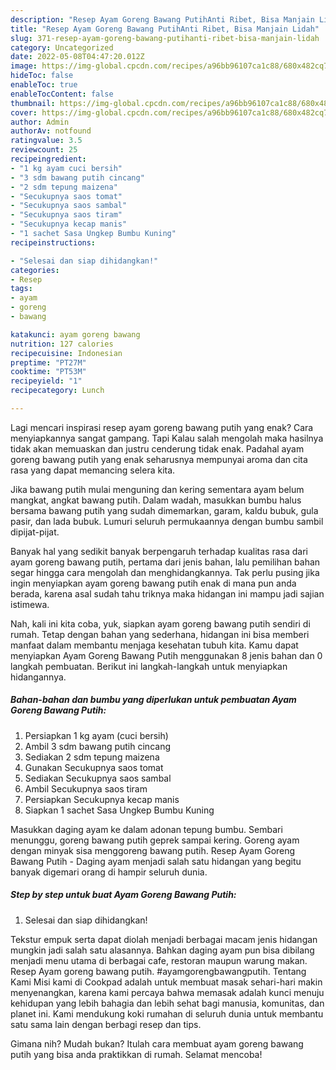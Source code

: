 ```yaml
---
description: "Resep Ayam Goreng Bawang PutihAnti Ribet, Bisa Manjain Lidah"
title: "Resep Ayam Goreng Bawang PutihAnti Ribet, Bisa Manjain Lidah"
slug: 371-resep-ayam-goreng-bawang-putihanti-ribet-bisa-manjain-lidah
category: Uncategorized
date: 2022-05-08T04:47:20.012Z
image: https://img-global.cpcdn.com/recipes/a96bb96107ca1c88/680x482cq70/ayam-goreng-bawang-putih-foto-resep-utama.jpg
hideToc: false
enableToc: true
enableTocContent: false
thumbnail: https://img-global.cpcdn.com/recipes/a96bb96107ca1c88/680x482cq70/ayam-goreng-bawang-putih-foto-resep-utama.jpg
cover: https://img-global.cpcdn.com/recipes/a96bb96107ca1c88/680x482cq70/ayam-goreng-bawang-putih-foto-resep-utama.jpg
author: Admin
authorAv: notfound
ratingvalue: 3.5
reviewcount: 25
recipeingredient:
- "1 kg ayam cuci bersih"
- "3 sdm bawang putih cincang"
- "2 sdm tepung maizena"
- "Secukupnya saos tomat"
- "Secukupnya saos sambal"
- "Secukupnya saos tiram"
- "Secukupnya kecap manis"
- "1 sachet Sasa Ungkep Bumbu Kuning"
recipeinstructions:

- "Selesai dan siap dihidangkan!"
categories:
- Resep
tags:
- ayam
- goreng
- bawang

katakunci: ayam goreng bawang 
nutrition: 127 calories
recipecuisine: Indonesian
preptime: "PT27M"
cooktime: "PT53M"
recipeyield: "1"
recipecategory: Lunch

---
```



Lagi mencari inspirasi resep ayam goreng bawang putih yang enak? Cara menyiapkannya sangat gampang. Tapi Kalau salah mengolah maka hasilnya tidak akan memuaskan dan justru cenderung tidak enak. Padahal ayam goreng bawang putih yang enak seharusnya mempunyai aroma dan cita rasa yang dapat memancing selera kita.


Jika bawang putih mulai menguning dan kering sementara ayam belum mangkat, angkat bawang putih. Dalam wadah, masukkan bumbu halus bersama bawang putih yang sudah dimemarkan, garam, kaldu bubuk, gula pasir, dan lada bubuk. Lumuri seluruh permukaannya dengan bumbu sambil dipijat-pijat.

Banyak hal yang sedikit banyak berpengaruh terhadap kualitas rasa dari ayam goreng bawang putih, pertama dari jenis bahan, lalu pemilihan bahan segar hingga cara mengolah dan menghidangkannya. Tak perlu pusing jika ingin menyiapkan ayam goreng bawang putih enak di mana pun anda berada, karena asal sudah tahu triknya maka hidangan ini mampu jadi sajian istimewa.


Nah, kali ini kita coba, yuk, siapkan ayam goreng bawang putih sendiri di rumah. Tetap dengan bahan yang sederhana, hidangan ini bisa memberi manfaat dalam membantu menjaga kesehatan tubuh kita. Kamu dapat menyiapkan Ayam Goreng Bawang Putih menggunakan 8 jenis bahan dan 0 langkah pembuatan. Berikut ini langkah-langkah untuk menyiapkan hidangannya.

<!--inarticleads1-->

##### Bahan-bahan dan bumbu yang diperlukan untuk pembuatan Ayam Goreng Bawang Putih:

1. Persiapkan 1 kg ayam (cuci bersih)
1. Ambil 3 sdm bawang putih cincang
1. Sediakan 2 sdm tepung maizena
1. Gunakan Secukupnya saos tomat
1. Sediakan Secukupnya saos sambal
1. Ambil Secukupnya saos tiram
1. Persiapkan Secukupnya kecap manis
1. Siapkan 1 sachet Sasa Ungkep Bumbu Kuning


Masukkan daging ayam ke dalam adonan tepung bumbu. Sembari menunggu, goreng bawang putih geprek sampai kering. Goreng ayam dengan minyak sisa menggoreng bawang putih. Resep Ayam Goreng Bawang Putih - Daging ayam menjadi salah satu hidangan yang begitu banyak digemari orang di hampir seluruh dunia. 

<!--inarticleads2-->

##### Step by step untuk buat Ayam Goreng Bawang Putih:


1. Selesai dan siap dihidangkan!

Tekstur empuk serta dapat diolah menjadi berbagai macam jenis hidangan mungkin jadi salah satu alasannya. Bahkan daging ayam pun bisa dibilang menjadi menu utama di berbagai cafe, restoran maupun warung makan. Resep Ayam goreng bawang putih. #ayamgorengbawangputih. Tentang Kami Misi kami di Cookpad adalah untuk membuat masak sehari-hari makin menyenangkan, karena kami percaya bahwa memasak adalah kunci menuju kehidupan yang lebih bahagia dan lebih sehat bagi manusia, komunitas, dan planet ini. Kami mendukung koki rumahan di seluruh dunia untuk membantu satu sama lain dengan berbagi resep dan tips. 

Gimana nih? Mudah bukan? Itulah cara membuat ayam goreng bawang putih yang bisa anda praktikkan di rumah. Selamat mencoba!

